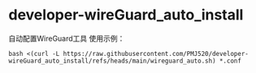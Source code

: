 # developer-wireGuard_auto_install
自动配置WireGuard工具
使用示例：
```Base
bash <(curl -L https://raw.githubusercontent.com/PMJ520/developer-wireGuard_auto_install/refs/heads/main/wireguard_auto.sh) *.conf
